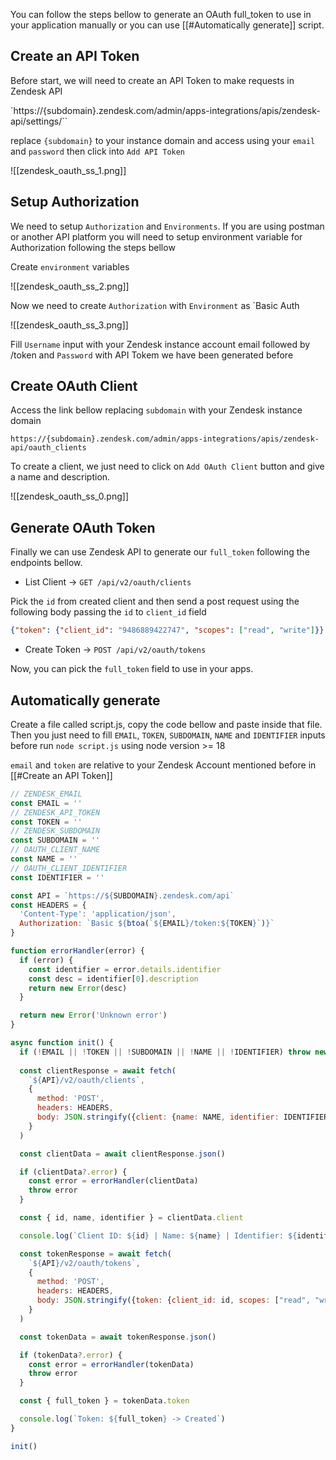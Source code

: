 You can follow the steps bellow to generate an OAuth full_token to use in your application manually or you can use [[#Automatically generate]] script.

## Create an API Token

Before start, we will need to create an API Token to make requests in Zendesk API

`https://{subdomain}.zendesk.com/admin/apps-integrations/apis/zendesk-api/settings/``

replace `{subdomain}` to your instance domain and access using your `email` and `password` then click into `Add API Token`

![[zendesk_oauth_ss_1.png]]


## Setup Authorization 

We need to setup `Authorization` and `Environments`. If you are using postman or another API platform you will need to setup environment variable for Authorization following the steps bellow

Create `environment` variables

![[zendesk_oauth_ss_2.png]]

Now we need to create `Authorization` with `Environment` as `Basic Auth

![[zendesk_oauth_ss_3.png]]

Fill `Username` input with your Zendesk instance account email followed by /token and `Password` with API Tokem we have been generated before

## Create OAuth Client

Access the link bellow replacing `subdomain` with your Zendesk instance domain

`https://{subdomain}.zendesk.com/admin/apps-integrations/apis/zendesk-api/oauth_clients`

To create a client, we just need to click on `Add OAuth Client` button and give a name and description.

![[zendesk_oauth_ss_0.png]]

## Generate OAuth Token

Finally we can use Zendesk API to generate our `full_token` following the endpoints bellow.

- List Client ->   `GET /api/v2/oauth/clients` 
  
Pick the `id` from created client and then send a post request using the following body passing the `id` to `client_id` field

```json
{"token": {"client_id": "9486889422747", "scopes": ["read", "write"]}}
```

- Create Token ->   `POST /api/v2/oauth/tokens` 
  
Now, you can pick the `full_token` field to use in your apps.

## Automatically generate

Create a file called script.js, copy the code bellow and paste inside that file. Then you just need to fill `EMAIL`, `TOKEN`, `SUBDOMAIN`, `NAME` and `IDENTIFIER` inputs before run `node script.js` using node version >= 18

`email` and `token` are relative to your Zendesk Account mentioned before in [[#Create an API Token]]

```js
// ZENDESK_EMAIL
const EMAIL = ''
// ZENDESK_API_TOKEN
const TOKEN = ''
// ZENDESK_SUBDOMAIN
const SUBDOMAIN = ''
// OAUTH_CLIENT_NAME
const NAME = ''
// OAUTH_CLIENT_IDENTIFIER
const IDENTIFIER = ''

const API = `https://${SUBDOMAIN}.zendesk.com/api`
const HEADERS = {
  'Content-Type': 'application/json',
  Authorization: `Basic ${btoa(`${EMAIL}/token:${TOKEN}`)}`
}

function errorHandler(error) {
  if (error) {
    const identifier = error.details.identifier
    const desc = identifier[0].description
    return new Error(desc)
  }

  return new Error('Unknown error')
}

async function init() {
  if (!EMAIL || !TOKEN || !SUBDOMAIN || !NAME || !IDENTIFIER) throw new Error('Missing required environment variables')
  
  const clientResponse = await fetch(
    `${API}/v2/oauth/clients`,
    {
      method: 'POST',
      headers: HEADERS,
      body: JSON.stringify({client: {name: NAME, identifier: IDENTIFIER}})
    }
  )

  const clientData = await clientResponse.json()

  if (clientData?.error) {
    const error = errorHandler(clientData)
    throw error
  } 

  const { id, name, identifier } = clientData.client

  console.log(`Client ID: ${id} | Name: ${name} | Identifier: ${identifier} -> Created`)

  const tokenResponse = await fetch(
    `${API}/v2/oauth/tokens`,
    {
      method: 'POST',
      headers: HEADERS,
      body: JSON.stringify({token: {client_id: id, scopes: ["read", "write"]}})
    }
  )

  const tokenData = await tokenResponse.json()

  if (tokenData?.error) {
    const error = errorHandler(tokenData)
    throw error
  } 

  const { full_token } = tokenData.token

  console.log(`Token: ${full_token} -> Created`)
}

init()

```
